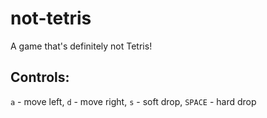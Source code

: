 # not-tetris
A game that's definitely not Tetris!

## Controls:
`a` - move left,
`d` - move right,
`s` - soft drop,
`SPACE` - hard drop